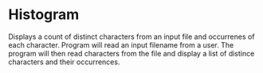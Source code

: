 # Histogram

Displays a count of distinct characters from an input file and occurrenes of each character. Program will read an input filename from a user. The program will then read characters from the file and display a list of distince characters and their occurrences.
